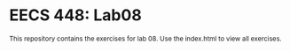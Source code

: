 # EECS 448: Lab08
<small>This repository contains the exercises for lab 08. Use the index.html to view all exercises.</small>
